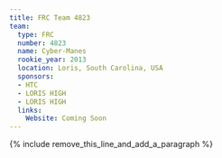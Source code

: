 ```yaml
---
title: FRC Team 4823
team:
  type: FRC
  number: 4823
  name: Cyber-Manes
  rookie_year: 2013
  location: Loris, South Carolina, USA
  sponsors:
  - HTC
  - LORIS HIGH
  - LORIS HIGH
  links:
    Website: Coming Soon
---
```


{% include remove_this_line_and_add_a_paragraph %}